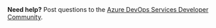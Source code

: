 <div class="alert alert-info">
    <strong>Need help?</strong> Post questions to the <a href="http://go.microsoft.com/fwlink/?LinkId=615292" data-raw-source="[Azure DevOps Services Developer Community](http://go.microsoft.com/fwlink/?LinkId=615292)">Azure DevOps Services Developer Community</a>.
</div>

<!-- ENDSECTION --> 